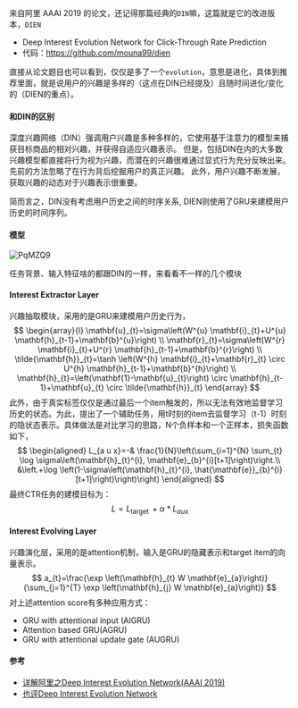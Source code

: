 来自阿里 AAAI 2019 的论文，还记得那篇经典的`DIN`嘛，这篇就是它的改进版本，`DIEN`

- Deep Interest Evolution Network for Click-Through Rate Prediction
- 代码：https://github.com/mouna99/dien

直接从论文题目也可以看到，仅仅是多了一个`evolution`，意思是进化，具体到推荐里面，就是说用户的兴趣是多样的（这点在DIN已经提及）且随时间进化/变化的（DIEN的重点）。

#### 和DIN的区别

深度兴趣网络（DIN）强调用户兴趣是多种多样的，它使用基于注意力的模型来捕获目标商品的相对兴趣，并获得自适应兴趣表示。 但是，包括DIN在内的大多数兴趣模型都直接将行为视为兴趣，而潜在的兴趣很难通过显式行为充分反映出来。 先前的方法忽略了在行为背后挖掘用户的真正兴趣。 此外，用户兴趣不断发展，获取兴趣的动态对于兴趣表示很重要。

简而言之，DIN没有考虑用户历史之间的时序关系, DIEN则使用了GRU来建模用户历史的时间序列。

 

#### 模型

![PqMZQ9](https://cdn.jsdelivr.net/gh/KaiyuanGao/ML-algorithm@master/uPic/PqMZQ9.png)

任务背景、输入特征啥的都跟DIN的一样，来看看不一样的几个模块

#### Interest Extractor Layer

兴趣抽取模块，采用的是GRU来建模用户历史行为，
$$
\begin{array}{l}
\mathbf{u}_{t}=\sigma\left(W^{u} \mathbf{i}_{t}+U^{u} \mathbf{h}_{t-1}+\mathbf{b}^{u}\right) \\
\mathbf{r}_{t}=\sigma\left(W^{r} \mathbf{i}_{t}+U^{r} \mathbf{h}_{t-1}+\mathbf{b}^{r}\right) \\
\tilde{\mathbf{h}}_{t}=\tanh \left(W^{h} \mathbf{i}_{t}+\mathbf{r}_{t} \circ U^{h} \mathbf{h}_{t-1}+\mathbf{b}^{h}\right) \\
\mathbf{h}_{t}=\left(\mathbf{1}-\mathbf{u}_{t}\right) \circ \mathbf{h}_{t-1}+\mathbf{u}_{t} \circ \tilde{\mathbf{h}}_{t}
\end{array}
$$
此外，由于真实标签仅仅是通过最后一个item触发的，所以无法有效地监督学习历史的状态。为此，提出了一个辅助任务，用t时刻的item去监督学习（t-1）时刻的隐状态表示。具体做法是对比学习的思路，N个负样本和一个正样本，损失函数如下，
$$
\begin{aligned}
L_{a u x}=-& \frac{1}{N}\left(\sum_{i=1}^{N} \sum_{t} \log \sigma\left(\mathbf{h}_{t}^{i}, \mathbf{e}_{b}^{i}[t+1]\right)\right.\\
&\left.+\log \left(1-\sigma\left(\mathbf{h}_{t}^{i}, \hat{\mathbf{e}}_{b}^{i}[t+1]\right)\right)\right)
\end{aligned}
$$
最终CTR任务的建模目标为：
$$
L=L_{\text {target }}+\alpha * L_{a u x}
$$


#### Interest Evolving Layer

兴趣演化层，采用的是attention机制，输入是GRU的隐藏表示和target item的向量表示。
$$
a_{t}=\frac{\exp \left(\mathbf{h}_{t} W \mathbf{e}_{a}\right)}{\sum_{j=1}^{T} \exp \left(\mathbf{h}_{j} W \mathbf{e}_{a}\right)}
$$
对上述attention score有多种应用方式：

- GRU with attentional input (AIGRU)
- Attention based GRU(AGRU) 
- GRU with attentional update gate (AUGRU)

#### 参考

- [详解阿里之Deep Interest Evolution Network(AAAI 2019)](https://zhuanlan.zhihu.com/p/50758485)
- [也评Deep Interest Evolution Network](https://zhuanlan.zhihu.com/p/54838663)